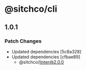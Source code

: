 # @sitchco/cli

## 1.0.1

### Patch Changes

- Updated dependencies [5c8a328]
- Updated dependencies [cfbae89]
    - @sitchco/linter@2.0.0
